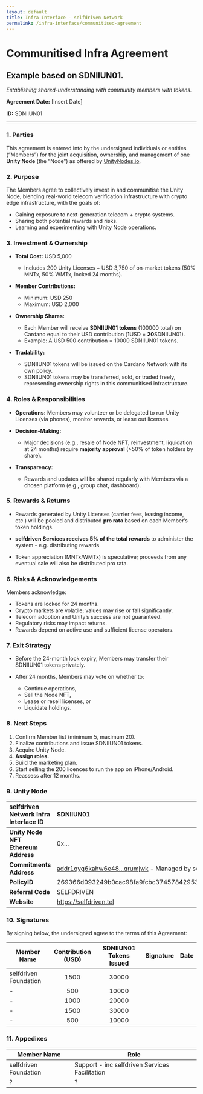 ```yaml
---
layout: default
title: Infra Interface - selfdriven Network
permalink: /infra-interface/communitised-agreement
---
```


# Communitised Infra Agreement

## Example based on SDNIIUN01.

*Establishing shared-understanding with community members with tokens.*

**Agreement Date:** \[Insert Date\]

**ID:** SDNIIUN01

---

### **1\. Parties**

This agreement is entered into by the undersigned individuals or entities (“Members”) for the joint acquisition, ownership, and management of one **Unity Node** (the “Node”) as offered by [UnityNodes.io](https://unitynodes.io).

### **2\. Purpose**

The Members agree to collectively invest in and communitise the Unity Node, blending real-world telecom verification infrastructure with crypto edge infrastructure, with the goals of:

* Gaining exposure to next-generation telecom \+ crypto systems.  
* Sharing both potential rewards and risks.  
* Learning and experimenting with Unity Node operations.

### **3\. Investment & Ownership**

* **Total Cost:** USD 5,000  
  * Includes 200 Unity Licenses \+ USD 3,750 of on-market tokens (50% MNTx, 50% WMTx, locked 24 months).

* **Member Contributions:**  
  * Minimum: USD 250  
  * Maximum: USD 2,000

* **Ownership Shares:**  
  * Each Member will receive **SDNIIUN01 tokens** (100000 total) on Cardano equal to their USD contribution (**1**USD \= **20**SDNIIUN01).  
  * Example: A USD 500 contribution \= 10000 SDNIIUN01 tokens.

* **Tradability:**  
  * SDNIIUN01 tokens will be issued on the Cardano Network with its own policy.  
  * SDNIIUN01 tokens may be transferred, sold, or traded freely, representing ownership rights in this communitised infrastructure.

### **4\. Roles & Responsibilities**

* **Operations:** Members may volunteer or be delegated to run Unity Licenses (via phones), monitor rewards, or lease out licenses.

* **Decision-Making:**  
  * Major decisions (e.g., resale of Node NFT, reinvestment, liquidation at 24 months) require **majority approval** (\>50% of token holders by share).

* **Transparency:**  
  * Rewards and updates will be shared regularly with Members via a chosen platform (e.g., group chat, dashboard).

### **5\. Rewards & Returns**

* Rewards generated by Unity Licenses (carrier fees, leasing income, etc.) will be pooled and distributed **pro rata** based on each Member’s token holdings.

* **selfdriven Services receives 5% of the total rewards** to administer the system - e.g. distributing rewards

* Token appreciation (MNTx/WMTx) is speculative; proceeds from any eventual sale will also be distributed pro rata.

### **6\. Risks & Acknowledgements**

Members acknowledge:

* Tokens are locked for 24 months.  
* Crypto markets are volatile; values may rise or fall significantly.  
* Telecom adoption and Unity’s success are not guaranteed.  
* Regulatory risks may impact returns.  
* Rewards depend on active use and sufficient license operators.

### **7\. Exit Strategy**

* Before the 24-month lock expiry, Members may transfer their SDNIIUN01 tokens privately.

* After 24 months, Members may vote on whether to:  
  * Continue operations,  
  * Sell the Node NFT,  
  * Lease or resell licenses, or  
  * Liquidate holdings.

### **8\. Next Steps**

1. Confirm Member list (minimum 5, maximum 20).  
2. Finalize contributions and issue SDNIIUN01 tokens.  
3. Acquire Unity Node.  
4. **Assign roles.**  
5. Build the marketing plan.  
6. Start selling the 200 licences to run the app on iPhone/Android.  
7. Reassess after 12 months.

### **9\. Unity Node**

| selfdriven Network Infra Interface ID | SDNIIUN01 |
| :---- | :---- |
| **Unity Node NFT Ethereum Address** | 0x... |
| **Commitments Address**  | [addr1qyg6kahw6e48...qrumjwk](https://adastat.net/addresses/addr1qyg6kahw6e48vegc3zpx53m4a53zggam277jsmew5wk240kpqnhzwygkzcd6tr3c438vkjeqyg9vrqxhay0gtef87z7qrumjwk) \- Managed by selfdriven Services |
| **PolicyID** | 269366d093249b0cac98fa9fcbc374578429534e3b7adeac09f081e3 |
| **Referral Code** | SELFDRIVEN |
| **Website** | https://selfdriven.tel |

### **10\. Signatures**

By signing below, the undersigned agree to the terms of this Agreement:

| Member Name | Contribution (USD) | SDNIIUN01 Tokens Issued | Signature | Date |
| ----- | :---: | :---: | ----- | ----- |
| selfdriven Foundation | 1500 | 30000 |  |  |
| - | 500 | 10000 |  |  |
| - | 1000 | 20000 |  |  |
| - | 1500 | 30000 |  |  |
| - | 500 | 10000 |  |  |

### **11\. Appedixes**

| Member Name | Role |
| ----- | ----- |
| selfdriven Foundation | Support \- inc selfdriven Services Facilitation |
| ? | ? |


